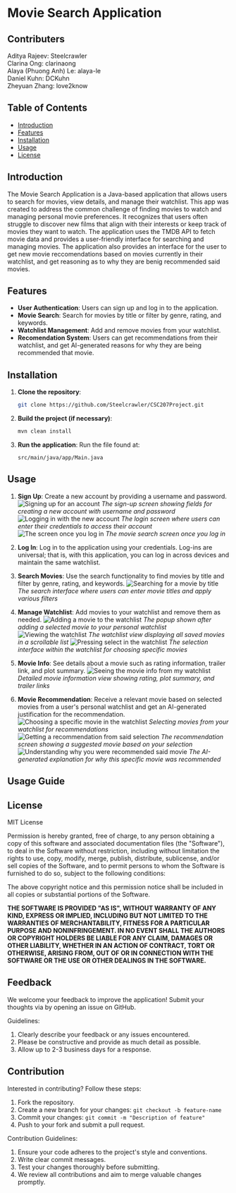 # Movie Search Application
## Contributers
Aditya Rajeev: Steelcrawler <br />
Clarina Ong: clarinaong <br />
Alaya (Phuong Anh) Le: alaya-le <br />
Daniel Kuhn: DCKuhn <br />
Zheyuan Zhang: love2know <br />

## Table of Contents
- [Introduction](#introduction)
- [Features](#features)
- [Installation](#installation)
- [Usage](#usage)
- [License](#license)

## Introduction
The Movie Search Application is a Java-based application that allows users to search for movies, view details, and manage their watchlist. This app was created to address the common challenge of finding movies to watch and managing personal movie preferences. It recognizes that users often struggle to discover new films that align with their interests or keep track of movies they want to watch. The application uses the TMDB API to fetch movie data and provides a user-friendly interface for searching and managing movies. The application also provides an interface for the user to get new movie reccomendations based on movies currently in their watchlist, and get reasoning as to why they are benig recommended said movies. 

## Features
- **User Authentication**: Users can sign up and log in to the application.
- **Movie Search**: Search for movies by title or filter by genre, rating, and keywords.
- **Watchlist Management**: Add and remove movies from your watchlist.
- **Recomendation System**: Users can get recommendations from their watchlist, and get AI-generated reasons for why they are being recommended that movie.

## Installation
1. **Clone the repository**:
    ```sh
    git clone https://github.com/Steelcrawler/CSC207Project.git
    ```

2. **Build the project (if necessary)**:
    ```sh
    mvn clean install
    ```

3. **Run the application**:
    Run the file found at:
    ```
    src/main/java/app/Main.java
    ```

## Usage
1. **Sign Up**: Create a new account by providing a username and password.
![Signing up for an account](https://github.com/user-attachments/assets/e63cace3-5bb4-4b03-bd72-655caaf98c95)
*The sign-up screen showing fields for creating a new account with username and password*
![Logging in with the new account](https://github.com/user-attachments/assets/010cf848-8cee-4faf-b588-cd2eb931c2a4)
*The login screen where users can enter their credentials to access their account*
![The screen once you log in](https://github.com/user-attachments/assets/f0312ace-adac-4d9d-8d40-23d46a211514)
*The movie search screen once you log in*

3. **Log In**: Log in to the application using your credentials. Log-ins are universal; that is, with this application, you can log in across devices and maintain the same watchlist.
4. **Search Movies**: Use the search functionality to find movies by title and filter by genre, rating, and keywords.
![Searching for a movie by title](https://github.com/user-attachments/assets/6c87f7f1-2bd4-4670-8ab2-1fdecb5faedd)
*The search interface where users can enter movie titles and apply various filters*

6. **Manage Watchlist**: Add movies to your watchlist and remove them as needed.
![Adding a movie to the watchlist](https://github.com/user-attachments/assets/07a8f1fc-7a0e-493b-916e-dd2774defa37)
*The popup shown after adding a selected movie to your personal watchlist*
![Viewing the watchlist](https://github.com/user-attachments/assets/88e3cfb7-38a4-4d09-a9ba-f79c12a4886e)
*The watchlist view displaying all saved movies in a scrollable list*
![Pressing select in the watchlist](https://github.com/user-attachments/assets/2e4d755e-f0b3-4f8a-a7f6-6a25f2e5c244)
*The selection interface within the watchlist for choosing specific movies*

8. **Movie Info**: See details about a movie such as rating information, trailer link, and plot summary.
![Seeing the movie info from my watchlist](https://github.com/user-attachments/assets/bb583a63-6f8a-4250-8f71-3a5ac552da52)
*Detailed movie information view showing rating, plot summary, and trailer links*

10. **Movie Recommendation**: Receive a relevant movie based on selected movies from a user's personal watchlist and get an AI-generated justification for the recommendation.
![Choosing a specific movie in the watchlist](https://github.com/user-attachments/assets/723c567e-4c8a-49ee-8866-7e806f71255e)
*Selecting movies from your watchlist for recommendations*
![Getting a recommendation from said selection](https://github.com/user-attachments/assets/e94e616a-c992-4e34-af69-29ee91666a83)
*The recommendation screen showing a suggested movie based on your selection*
![Understanding why you were recommended said movie](https://github.com/user-attachments/assets/e4a6cc1f-bc14-4008-983f-5b52677b6e88)
*The AI-generated explanation for why this specific movie was recommended*
## Usage Guide

## License
MIT License

Permission is hereby granted, free of charge, to any person obtaining a copy of this software and associated documentation files (the "Software"), to deal in the Software without restriction, including without limitation the rights to use, copy, modify, merge, publish, distribute, sublicense, and/or sell copies of the Software, and to permit persons to whom the Software is furnished to do so, subject to the following conditions:

The above copyright notice and this permission notice shall be included in all copies or substantial portions of the Software.

**THE SOFTWARE IS PROVIDED "AS IS", WITHOUT WARRANTY OF ANY KIND, EXPRESS OR IMPLIED, INCLUDING BUT NOT LIMITED TO THE WARRANTIES OF MERCHANTABILITY, FITNESS FOR A PARTICULAR PURPOSE AND NONINFRINGEMENT. IN NO EVENT SHALL THE AUTHORS OR COPYRIGHT HOLDERS BE LIABLE FOR ANY CLAIM, DAMAGES OR OTHER LIABILITY, WHETHER IN AN ACTION OF CONTRACT, TORT OR OTHERWISE, ARISING FROM, OUT OF OR IN CONNECTION WITH THE SOFTWARE OR THE USE OR OTHER DEALINGS IN THE SOFTWARE.**

## Feedback
We welcome your feedback to improve the application! Submit your thoughts via by opening an issue on GitHub.

Guidelines:
1. Clearly describe your feedback or any issues encountered.
2. Please be constructive and provide as much detail as possible.
3. Allow up to 2-3 business days for a response.

## Contribution
Interested in contributing? Follow these steps:

1. Fork the repository.
2. Create a new branch for your changes:
`git checkout -b feature-name`
3. Commit your changes:
`git commit -m "Description of feature"`
4. Push to your fork and submit a pull request.

Contribution Guidelines:

1. Ensure your code adheres to the project's style and conventions.
2. Write clear commit messages.
3. Test your changes thoroughly before submitting.
4. We review all contributions and aim to merge valuable changes promptly.
